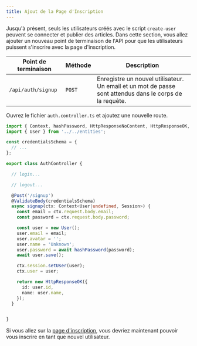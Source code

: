 ```yaml
---
title: Ajout de la Page d'Inscription
---
```


Jusqu'à présent, seuls les utilisateurs créés avec le script `create-user` peuvent se connecter et publier des articles. Dans cette section, vous allez ajouter un nouveau point de terminaison de l'API pour que les utilisateurs puissent s'inscrire avec la page d'inscription.

| Point de terminaison | Méthode | Description |
| --- | --- | --- |
| `/api/auth/signup` | `POST` | Enregistre un nouvel utilisateur. Un email et un mot de passe sont attendus dans le corps de la requête. |

Ouvrez le fichier `auth.controller.ts` et ajoutez une nouvelle route.

```typescript
import { Context, hashPassword, HttpResponseNoContent, HttpResponseOK, HttpResponseUnauthorized, Post, Session, ValidateBody, verifyPassword } from '@foal/core';
import { User } from '../../entities';

const credentialsSchema = {
  // ...
};

export class AuthController {

  // login...

  // logout...

  @Post('/signup')
  @ValidateBody(credentialsSchema)
  async signup(ctx: Context<User|undefined, Session>) {
    const email = ctx.request.body.email;
    const password = ctx.request.body.password;

    const user = new User();
    user.email = email;
    user.avatar = '';
    user.name = 'Unknown';
    user.password = await hashPassword(password);
    await user.save();

    ctx.session.setUser(user);
    ctx.user = user;

    return new HttpResponseOK({
      id: user.id,
      name: user.name,
    });
  }


}

```

Si vous allez sur la [page d'inscription](http://localhost:3000/signup), vous devriez maintenant pouvoir vous inscrire en tant que nouvel utilisateur.